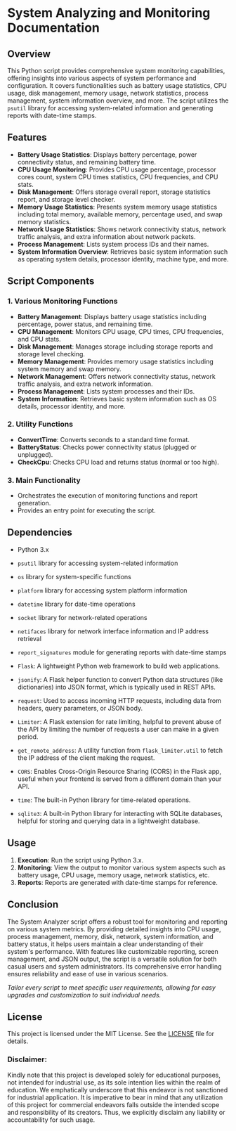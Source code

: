 # System Analyzing and Monitoring Documentation

## Overview
This Python script provides comprehensive system monitoring capabilities, offering insights into various aspects of system performance and configuration. It covers functionalities such as battery usage statistics, CPU usage, disk management, memory usage, network statistics, process management, system information overview, and more. The script utilizes the `psutil` library for accessing system-related information and generating reports with date-time stamps.

## Features
- **Battery Usage Statistics**: Displays battery percentage, power connectivity status, and remaining battery time.
- **CPU Usage Monitoring**: Provides CPU usage percentage, processor cores count, system CPU times statistics, CPU frequencies, and CPU stats.
- **Disk Management**: Offers storage overall report, storage statistics report, and storage level checker.
- **Memory Usage Statistics**: Presents system memory usage statistics including total memory, available memory, percentage used, and swap memory statistics.
- **Network Usage Statistics**: Shows network connectivity status, network traffic analysis, and extra information about network packets.
- **Process Management**: Lists system process IDs and their names.
- **System Information Overview**: Retrieves basic system information such as operating system details, processor identity, machine type, and more.

## Script Components

### 1. Various Monitoring Functions
- **Battery Management**: Displays battery usage statistics including percentage, power status, and remaining time.
- **CPU Management**: Monitors CPU usage, CPU times, CPU frequencies, and CPU stats.
- **Disk Management**: Manages storage including storage reports and storage level checking.
- **Memory Management**: Provides memory usage statistics including system memory and swap memory.
- **Network Management**: Offers network connectivity status, network traffic analysis, and extra network information.
- **Process Management**: Lists system processes and their IDs.
- **System Information**: Retrieves basic system information such as OS details, processor identity, and more.

### 2. Utility Functions
- **ConvertTime**: Converts seconds to a standard time format.
- **BatteryStatus**: Checks power connectivity status (plugged or unplugged).
- **CheckCpu**: Checks CPU load and returns status (normal or too high).

### 3. Main Functionality
- Orchestrates the execution of monitoring functions and report generation.
- Provides an entry point for executing the script.

## Dependencies
- Python 3.x
- `psutil` library for accessing system-related information
- `os` library for system-specific functions
- `platform` library for accessing system platform information
- `datetime` library for date-time operations
- `socket` library for network-related operations
- `netifaces` library for network interface information and IP address retrieval
- `report_signatures` module for generating reports with date-time stamps

- `Flask`: A lightweight Python web framework to build web applications.
- `jsonify`: A Flask helper function to convert Python data structures (like dictionaries) into JSON format, which is typically used in REST APIs.
- `request`: Used to access incoming HTTP requests, including data from headers, query parameters, or JSON body.
- `Limiter`: A Flask extension for rate limiting, helpful to prevent abuse of the API by limiting the number of requests a user can make in a given period.
- `get_remote_address`: A utility function from `flask_limiter.util` to fetch the IP address of the client making the request.
- `CORS`: Enables Cross-Origin Resource Sharing (CORS) in the Flask app, useful when your frontend is served from a different domain than your API.
- `time`: The built-in Python library for time-related operations.
- `sqlite3`: A built-in Python library for interacting with SQLite databases, helpful for storing and querying data in a lightweight database.

## Usage
1. **Execution**: Run the script using Python 3.x.
2. **Monitoring**: View the output to monitor various system aspects such as battery usage, CPU usage, memory usage, network statistics, etc.
3. **Reports**: Reports are generated with date-time stamps for reference.

## Conclusion
The System Analyzer script offers a robust tool for monitoring and reporting on various system metrics. By providing detailed insights into CPU usage, process management, memory, disk, network, system information, and battery status, it helps users maintain a clear understanding of their system's performance. With features like customizable reporting, screen management, and JSON output, the script is a versatile solution for both casual users and system administrators. Its comprehensive error handling ensures reliability and ease of use in various scenarios.

*Tailor every script to meet specific user requirements, allowing for easy upgrades and customization to suit individual needs.*

## **License**
This project is licensed under the MIT License. See the [LICENSE](LICENSE) file for details.

### **Disclaimer:**
Kindly note that this project is developed solely for educational purposes, not intended for industrial use, as its sole intention lies within the realm of education. We emphatically underscore that this endeavor is not sanctioned for industrial application. It is imperative to bear in mind that any utilization of this project for commercial endeavors falls outside the intended scope and responsibility of its creators. Thus, we explicitly disclaim any liability or accountability for such usage.
